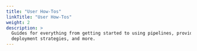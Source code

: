 ```yaml
---
title: "User How-Tos"
linkTitle: "User How-Tos"
weight: 2
description: >
  Guides for everything from getting started to using pipelines, providers,
  deployment strategies, and more.
---
```

